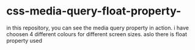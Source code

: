 # css-media-query-float-property-
in this repository, you can see the media query property in action. i have choosen 4 different colours for different screen sizes.  aslo there is float property used 

